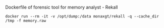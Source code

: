 Dockerfile of forensic tool for memory analyst  - Rekall

```
docker run --rm -it -v /opt/dump:/data monaxgt/rekall -q --cache_dir /tmp -f memory.raw
```
